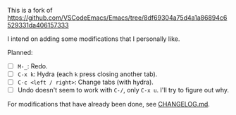 This is a fork of https://github.com/VSCodeEmacs/Emacs/tree/8df69304a75d4a1a86894c6529331da406157333

I intend on adding some modifications that I personally like.

Planned:

- [ ] `M-_`: Redo.
- [ ] `C-x k`: Hydra (each `k` press closing another tab).
- [ ] `C-c <left / right>`: Change tabs (with hydra).
- [ ] Undo doesn't seem to work with `C-/`, only `C-x u`. I'll try to figure out why.

For modifications that have already been done, see [CHANGELOG.md](CHANGELOG.md).
